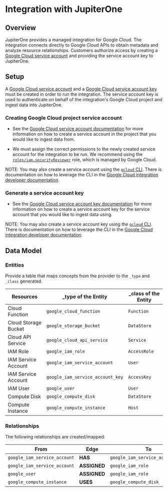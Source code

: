 # Integration with JupiterOne

## Overview

JupiterOne provides a managed integration for Google Cloud. The integration
connects directly to Google Cloud APIs to obtain metadata and analyze resource
relationships. Customers authorize access by creating a
[Google Cloud service account](https://cloud.google.com/iam/docs/creating-managing-service-accounts)
and providing the service account key to JupiterOne.

## Setup

A
[Google Cloud service account](https://cloud.google.com/iam/docs/creating-managing-service-accounts)
and a
[Google Cloud service account key](https://cloud.google.com/iam/docs/creating-managing-service-account-keys)
must be created in order to run the integration. The service account key is used
to authenticate on behalf of the integration's Google Cloud project and ingest
data into JupiterOne.

### Creating Google Cloud project service account

- See the
  [Google Cloud service account documentation](https://cloud.google.com/iam/docs/creating-managing-service-accounts#creating)
  for more information on how to create a service account in the project that
  you would like to ingest data from.

- We must assign the correct permissions to the newly created service account
  for the integration to be run. We recommend using the
  [`roles/iam.securityReviewer`](https://cloud.google.com/iam/docs/understanding-roles#iam.securityReviewer)
  role, which is managed by Google Cloud.

NOTE: You may also create a service account using the
[`gcloud` CLI](https://cloud.google.com/sdk/gcloud). There is documentation on
how to leverage the CLI in the
[Google Cloud integration developer documentation](https://github.com/JupiterOne/graph-google-cloud/blob/master/docs/development.md).

### Generate a service account key

- See the
  [Google Cloud service account key documentation](https://cloud.google.com/iam/docs/creating-managing-service-account-keys#creating_service_account_keys)
  for more information on how to create a service account key for the service
  account that you would like to ingest data using.

NOTE: You may also create a service account key using the
[`gcloud` CLI](https://cloud.google.com/sdk/gcloud). There is documentation on
how to leverage the CLI in the
[Google Cloud integration developer documentation](https://github.com/JupiterOne/graph-google-cloud/blob/master/docs/development.md).

## Data Model

### Entities

Provide a table that maps concepts from the provider to the `_type` and `_class`
generated.

| Resources            | \_type of the Entity             | \_class of the Entity |
| -------------------- | -------------------------------- | --------------------- |
| Cloud Function       | `google_cloud_function`          | `Function`            |
| Cloud Storage Bucket | `google_storage_bucket`          | `DataStore`           |
| Cloud API Service    | `google_cloud_api_service`       | `Service`             |
| IAM Role             | `google_iam_role`                | `AccessRole`          |
| IAM Service Account  | `google_iam_service_account`     | `User`                |
| IAM Service Account  | `google_iam_service_account_key` | `AccessKey`           |
| IAM User             | `google_user`                    | `User`                |
| Compute Disk         | `google_compute_disk`            | `DataStore`           |
| Compute Instance     | `google_compute_instance`        | `Host`                |

### Relationships

The following relationships are created/mapped:

| From                         | Edge         | To                               |
| ---------------------------- | ------------ | -------------------------------- |
| `google_iam_service_account` | **HAS**      | `google_iam_service_account_key` |
| `google_iam_service_account` | **ASSIGNED** | `google_iam_role`                |
| `google_user`                | **ASSIGNED** | `google_iam_role`                |
| `google_compute_instance`    | **USES**     | `google_compute_disk`            |
